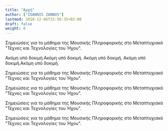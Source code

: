 ```yaml
---
title: "Αρχή"
author: ["IOANNIS ZANNOS"]
lastmod: 2018-12-06T15:58:35+02:00
draft: false
weight: 0
---
```


Σημειώσεις για το μάθημα της Μουσικής Πληροφορικής στο Μεταπτυχιακό "Τέχνες και Τεχνολογίες του Ήχου".

Ακόμη υπό δοκιμή.Ακόμη υπό δοκιμή. Ακόμη υπό δοκιμή. Ακόμη υπό δοκιμή.Ακόμη υπό δοκιμή.

Σημειώσεις για το μάθημα της Μουσικής Πληροφορικής στο Μεταπτυχιακό "Τέχνες και Τεχνολογίες του Ήχου".

Σημειώσεις για το μάθημα της Μουσικής Πληροφορικής στο Μεταπτυχιακό "Τέχνες και Τεχνολογίες του Ήχου".

Σημειώσεις για το μάθημα της Μουσικής Πληροφορικής στο Μεταπτυχιακό "Τέχνες και Τεχνολογίες του Ήχου".

Σημειώσεις για το μάθημα της Μουσικής Πληροφορικής στο Μεταπτυχιακό "Τέχνες και Τεχνολογίες του Ήχου".
